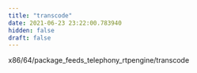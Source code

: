 ```yaml
---
title: "transcode"
date: 2021-06-23 23:22:00.783940
hidden: false
draft: false
---
```


x86/64/package_feeds_telephony_rtpengine/transcode

